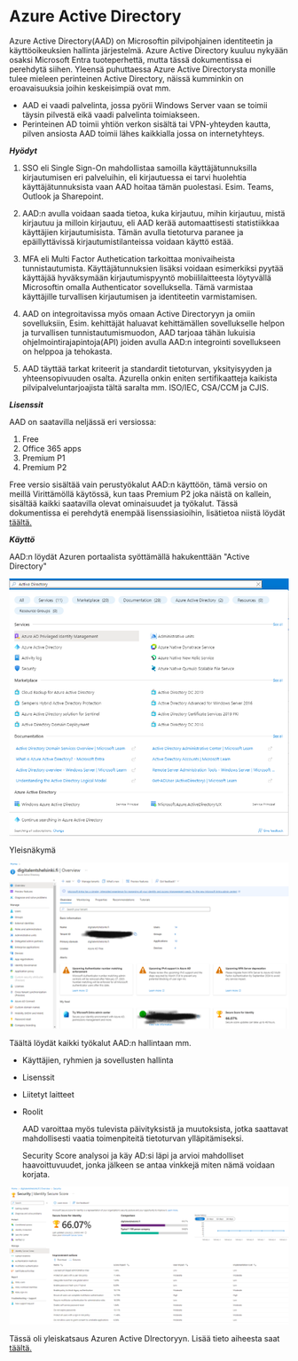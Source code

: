 # Azure Active Directory

Azure Active Directory(AAD) on Microsoftin pilvipohjainen identiteetin ja käyttöoikeuksien hallinta järjestelmä. Azure Active Directory kuuluu nykyään osaksi Microsoft Entra tuoteperhettä, mutta tässä dokumentissa ei perehdytä siihen. Yleensä puhuttaessa Azure Active Directorysta monille tulee mieleen perinteinen Active Directory, näissä kumminkin on eroavaisuuksia joihin keskeisimpiä ovat mm.
-  AAD ei vaadi palvelinta, jossa pyörii Windows Server vaan se toimii täysin pilvestä eikä vaadi palvelinta toimiakseen.
- Perinteinen AD toimii yhtiön verkon sisältä tai VPN-yhteyden kautta, pilven ansiosta AAD  toimii lähes kaikkialla jossa on internetyhteys.

***Hyödyt***

1. SSO eli Single Sign-On mahdollistaa samoilla käyttäjätunnuksilla kirjautumisen eri palveluihin, eli kirjautuessa ei tarvi huolehtia käyttäjätunnuksista vaan AAD hoitaa tämän puolestasi. Esim. Teams, Outlook ja Sharepoint.

2. AAD:n avulla voidaan saada tietoa, kuka kirjautuu, mihin kirjautuu, mistä kirjautuu ja milloin kirjautuu, eli AAD kerää automaattisesti statistiikkaa käyttäjien kirjautumisista. Tämän avulla tietoturva paranee ja epäillyttävissä kirjautumistilanteissa voidaan käyttö estää.

3. MFA eli Multi Factor Authetication tarkoittaa monivaiheista tunnistautumista. Käyttäjätunnuksien lisäksi voidaan esimerkiksi pyytää käyttäjää hyväksymään kirjautumispyyntö mobiililaitteesta löytyvällä Microsoftin omalla Authenticator sovelluksella. Tämä varmistaa käyttäjille turvallisen kirjautumisen ja identiteetin varmistamisen.
   
4. AAD on integroitavissa myös omaan Active Directoryyn ja omiin sovelluksiin, Esim. kehittäjät haluavat kehittämällen sovellukselle helpon ja turvallisen tunnistautumismuodon, AAD tarjoaa tähän lukuisia ohjelmointirajapintoja(API) joiden avulla AAD:n integrointi sovellukseen on helppoa ja tehokasta.
   
5. AAD täyttää tarkat kriteerit ja standardit tietoturvan, yksityisyyden ja yhteensopivuuden osalta. Azurella onkin eniten sertifikaatteja kaikista pilvipalveluntarjoajista tältä saralta mm. ISO/IEC, CSA/CCM ja CJIS.
   

***Lisenssit***

AAD on saatavilla neljässä eri versiossa:

1. Free
2. Office 365 apps
3. Premium P1
4. Premium P2

Free versio sisältää vain perustyökalut AAD:n käyttöön, tämä versio on meillä Virittämöllä käytössä, kun taas Premium P2 joka näistä on kallein, sisältää kaikki saatavilla olevat ominaisuudet ja työkalut. Tässä dokumentissa ei perehdytä enempää lisenssiasioihin, lisätietoa niistä löydät [täältä.](https://azure.microsoft.com/en-us/pricing/details/active-directory/)


***Käyttö***

AAD:n löydät Azuren portaalista syöttämällä hakukenttään "Active Directory"

![AD](kuvat/AD.png)

Yleisnäkymä

![AD2](kuvat/AD2.png)

Täältä löydät kaikki työkalut AAD:n hallintaan mm.

- Käyttäjien, ryhmien ja sovellusten hallinta
- Lisenssit
- Liitetyt laitteet
- Roolit
  
  AAD varoittaa myös tulevista päivityksistä ja muutoksista, jotka saattavat mahdollisesti vaatia toimenpiteitä tietoturvan ylläpitämiseksi.

  Security Score analysoi ja käy AD:si läpi ja arvioi mahdolliset haavoittuvuudet, jonka jälkeen se antaa vinkkejä miten nämä voidaan korjata.

![AD3](kuvat/AD3.png)


Tässä oli yleiskatsaus Azuren Active DIrectoryyn. Lisää tieto aiheesta saat [täältä.](https://learn.microsoft.com/en-us/azure/active-directory/)